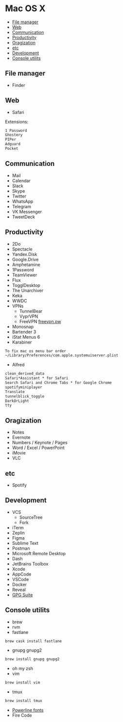 # Mac OS X

* [File manager](#file-manager)
* [Web](#web)
* [Communication](#communication)
* [Productivity](#productivity)
* [Oragization](#oragization)
* [etc](#etc)
* [Development](#development)
* [Console utilits](#console-utilits)

## File manager

* Finder

## Web

* Safari

Extensions:

```txt
1 Password
Ghostery
PIPer
Adguard
Pocket
```

## Communication

* Mail
* Calendar
* Slack
* Skype
* Twitter
* WhatsApp
* Telegram
* VK Messenger
* TweetDeck

## Productivity

* 2Do
* Spectacle
* Yandex.Disk
* Google.Drive
* Amphetamine
* 1Password
* TeamViewer
* Flux
* TogglDesktop
* The Unarchiver
* Keka
* WWDC
* VPNs
  * TunnelBear
  * VyprVPN
  * FreeVPN [freevpn.pw](freevpn.pw)
* Monosnap
* Bartender 3
* iStat Menus 6
* Karabiner

```txt
To fix mac os menu bar order
~/Library/Preferences/com.apple.systemuiserver.plist
```

* Alfred

```txt
clean_derived_data
Safari*Assistant * for Safari
Search Safari and Chrome Tabs * for Google Chrome
spotifyminiplayer
Translate
tunnelblick_toggle
DarkOrLight
tty
```

## Oragization

* Notes
* Evernote
* Numbers / Keynote / Pages
* Word / Excel / PowerPoint
* iMovie
* VLC

## etc

* Spotify

## Development

* VCS
  * SourceTree
  * Fork
* iTerm
* Zeplin
* Figma
* Sublime Text
* Postman
* Microsoft Remote Desktop
* Dash
* JetBrains Toolbox
* Xcode
* AppCode
* VSCode
* Docker
* Reveal
* [GPG Suite](https://gpgtools.org/)

## Console utilits

* brew
* rvm
* fastlane

```txt
brew cask install fastlane
```

* gnupg gnupg2

```txt
brew install gnupg gnupg2
```

* oh my zsh
* vim

```txt
brew install vim
```

* tmux

```txt
brew install tmux
```

* [Powerline fonts](https://github.com/powerline/fonts)
* Fire Code

